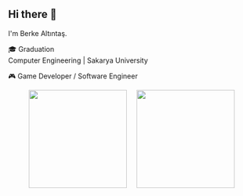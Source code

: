 ## Hi there 👋

I'm Berke Altıntaş.

🎓 Graduation <br>
Computer Engineering | Sakarya University

🎮 Game Developer / Software Engineer

<div style="display: flex; justify-content: center; gap: 20px;">
  <a href="https://github.com/anuraghazra/github-readme-stats">
    <img height="200" align="center" src="https://github-readme-stats.vercel.app/api?username=Klewolas&show_icons=true&theme=dark&hide=issues,contribs&card_width=320" />
  </a>
  <a href="https://github.com/anuraghazra/convoychat">
    <img height="200" align="center" src="https://github-readme-stats.vercel.app/api/top-langs?username=Klewolas&layout=compact&theme=dark&langs_count=8&card_width=320" />
  </a>
</div>
